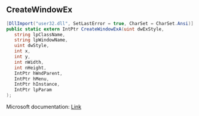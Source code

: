 ## CreateWindowEx

```csharp
[DllImport("user32.dll", SetLastError = true, CharSet = CharSet.Ansi)]
public static extern IntPtr CreateWindowExA(uint dwExStyle,
   string lpClassName,
   string lpWindowName,
   uint dwStyle,
   int x,
   int y,
   int nWidth,
   int nHeight,
   IntPtr hWndParent,
   IntPtr hMenu,
   IntPtr hInstance,
   IntPtr lpParam
);
```

Microsoft documentation: [Link](https://docs.microsoft.com/en-us/windows/win32/api/winuser/nf-winuser-createwindowexa)
